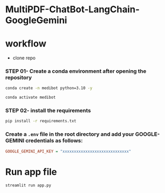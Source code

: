 # MultiPDF-ChatBot-LangChain-GoogleGemini

# workflow
* clone repo

### STEP 01- Create a conda environment after opening the repository
```bash
conda create -n medibot python=3.10 -y
```

```bash
conda activate medibot
```

### STEP 02- install the requirements
```bash
pip install -r requirements.txt
```

### Create a `.env` file in the root directory and add your GOOGLE-GEMINI credentials as follows:

```ini
GOOGLE_GEMINI_API_KEY = "xxxxxxxxxxxxxxxxxxxxxxxxxxxxx"
```

# Run app file 
```bash
streamlit run app.py
```